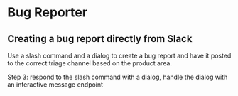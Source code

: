 # Bug Reporter

## Creating a bug report directly from Slack

Use a slash command and a dialog to create a bug report and have it posted to the correct triage channel based on the product area.

Step 3: respond to the slash command with a dialog, handle the dialog with an interactive message endpoint
